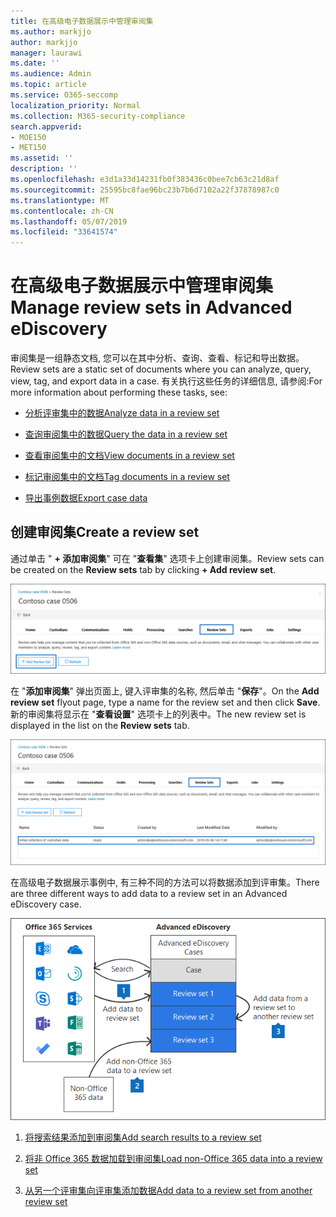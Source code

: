 ```yaml
---
title: 在高级电子数据展示中管理审阅集
ms.author: markjjo
author: markjjo
manager: laurawi
ms.date: ''
ms.audience: Admin
ms.topic: article
ms.service: O365-seccomp
localization_priority: Normal
ms.collection: M365-security-compliance
search.appverid:
- MOE150
- MET150
ms.assetid: ''
description: ''
ms.openlocfilehash: e3d1a33d14231fb0f383436c0bee7cb63c21d8af
ms.sourcegitcommit: 25595bc8fae96bc23b7b6d7102a22f37878987c0
ms.translationtype: MT
ms.contentlocale: zh-CN
ms.lasthandoff: 05/07/2019
ms.locfileid: "33641574"
---
```

# <a name="manage-review-sets-in-advanced-ediscovery"></a><span data-ttu-id="204ce-102">在高级电子数据展示中管理审阅集</span><span class="sxs-lookup"><span data-stu-id="204ce-102">Manage review sets in Advanced eDiscovery</span></span>

<span data-ttu-id="204ce-103">审阅集是一组静态文档, 您可以在其中分析、查询、查看、标记和导出数据。</span><span class="sxs-lookup"><span data-stu-id="204ce-103">Review sets are a static set of documents where you can analyze, query, view, tag, and export data in a case.</span></span> <span data-ttu-id="204ce-104">有关执行这些任务的详细信息, 请参阅:</span><span class="sxs-lookup"><span data-stu-id="204ce-104">For more information about performing these tasks, see:</span></span>

- [<span data-ttu-id="204ce-105">分析评审集中的数据</span><span class="sxs-lookup"><span data-stu-id="204ce-105">Analyze data in a review set</span></span>](analyzing-data-in-review-set.md)

- [<span data-ttu-id="204ce-106">查询审阅集中的数据</span><span class="sxs-lookup"><span data-stu-id="204ce-106">Query the data in a review set</span></span>](review-set-search.md)

- [<span data-ttu-id="204ce-107">查看审阅集中的文档</span><span class="sxs-lookup"><span data-stu-id="204ce-107">View documents in a review set</span></span>](view-documents-in-review-set.md)

- [<span data-ttu-id="204ce-108">标记审阅集中的文档</span><span class="sxs-lookup"><span data-stu-id="204ce-108">Tag documents in a review set</span></span>](tagging-documents.md)

- [<span data-ttu-id="204ce-109">导出事例数据</span><span class="sxs-lookup"><span data-stu-id="204ce-109">Export case data</span></span>](exporting-data-ediscover20.md)

## <a name="create-a-review-set"></a><span data-ttu-id="204ce-110">创建审阅集</span><span class="sxs-lookup"><span data-stu-id="204ce-110">Create a review set</span></span>

<span data-ttu-id="204ce-111">通过单击 " **+ 添加审阅集**" 可在 "**查看集**" 选项卡上创建审阅集。</span><span class="sxs-lookup"><span data-stu-id="204ce-111">Review sets can be created on the **Review sets** tab by clicking **+ Add review set**.</span></span>

![添加审阅集](../media/f45c51d9-585d-47d1-b7fb-0288715e0b6a.png)

<span data-ttu-id="204ce-113">在 "**添加审阅集**" 弹出页面上, 键入评审集的名称, 然后单击 "**保存**"。</span><span class="sxs-lookup"><span data-stu-id="204ce-113">On the **Add review set** flyout page, type a name for the review set and then click **Save**.</span></span>  <span data-ttu-id="204ce-114">新的审阅集将显示在 "**查看设置**" 选项卡上的列表中。</span><span class="sxs-lookup"><span data-stu-id="204ce-114">The new review set is displayed in the list on the **Review sets** tab.</span></span>

![查看 "设置" 选项卡上列出的新审阅集](../media/AeDnewreviewset.png)

<span data-ttu-id="204ce-116">在高级电子数据展示事例中, 有三种不同的方法可以将数据添加到评审集。</span><span class="sxs-lookup"><span data-stu-id="204ce-116">There are three different ways to add data to a review set in an Advanced eDiscovery case.</span></span>

![添加到评审集的三种方法](../media/1f1f4efd-c03b-4255-bc3d-df358e56549c.png)

1. [<span data-ttu-id="204ce-118">将搜索结果添加到审阅集</span><span class="sxs-lookup"><span data-stu-id="204ce-118">Add search results to a review set</span></span>](add-data-to-review-set.md)

2. [<span data-ttu-id="204ce-119">将非 Office 365 数据加载到审阅集</span><span class="sxs-lookup"><span data-stu-id="204ce-119">Load non-Office 365 data into a review set</span></span>](load-non-office365-data.md)

3. [<span data-ttu-id="204ce-120">从另一个评审集向评审集添加数据</span><span class="sxs-lookup"><span data-stu-id="204ce-120">Add data to a review set from another review set</span></span>](add-data-to-review-set-from-another-review-set.md)